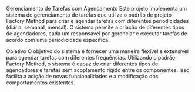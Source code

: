 Gerenciamento de Tarefas com Agendamento
Este projeto implementa um sistema de gerenciamento de tarefas que utiliza o padrão de projeto Factory Method para criar e agendar tarefas com diferentes periodicidades (diária, semanal, mensal). O sistema permite a criação de diferentes tipos de agendadores, cada um responsável por gerenciar e executar tarefas de acordo com uma periodicidade específica.

Objetivo
O objetivo do sistema é fornecer uma maneira flexível e extensível para agendar tarefas com diferentes frequências. Utilizando o padrão Factory Method, o sistema é capaz de criar diferentes tipos de agendadores e tarefas sem acoplamento rígido entre os componentes. Isso facilita a adição de novas funcionalidades e a modificação dos comportamentos existentes.
